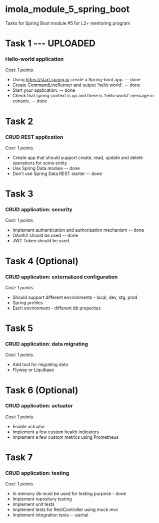 # imola_module_5_spring_boot
Tasks for Spring Boot module #5 for L2+ mentoring program

# Task 1  --- UPLOADED
### Hello-world application
*Cost: 1 points.*

- Using https://start.spring.io create a Spring-boot app. -- done
- Create CommandLineRunner and output 'hello world'. -- done
- Start your application.  -- done
- Check that spring context is up and there is 'hello world' message in console.  -- done

# Task 2 
### CRUD REST application
*Cost: 1 points.*

- Create app that should support create, read, update and delete operations for some entity
- Use Spring Data module -- done
- Don't use Spring Data REST starter -- done

# Task 3 
### CRUD application: security
*Cost: 1 points.*

- Implement authentication and authorization mechanism -- done
- OAuth2 should be used -- done
- JWT Token should be used

# Task 4 (Optional)
### CRUD application: externalized configuration
*Cost: 1 points.*

- Should support different environments - local, dev, stg, prod
- Spring profiles
- Each environment - different db properties

# Task 5
### CRUD application: data migrating
*Cost: 1 points.*

- Add tool for migrating data
- Flyway or Liquibase

# Task 6 (Optional) 
### CRUD application: actuator
*Cost: 1 points.*

- Enable actuator
- Implement a few custom health indicators
- Implement a few custom metrics using Prometheus

# Task 7 
### CRUD application: testing
*Cost: 1 points.*

- In memory db must be used for testing purpose - done
- Implement repository testing
- Implement unit tests
- Implement tests for RestController using mock mvc
- Implement integration tests -- partial
